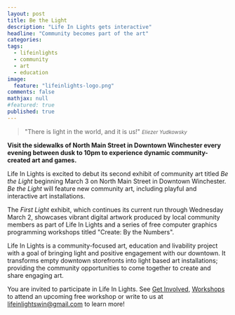 ```yaml
---
layout: post
title: Be the Light
description: "Life In Lights gets interactive"
headline: "Community becomes part of the art"
categories: 
tags: 
  - lifeinlights
  - community
  - art
  - education
image: 
  feature: "lifeinlights-logo.png"
comments: false
mathjax: null
#featured: true
published: true
---
```


>&quot;There is light in the world, and it is us!&quot;
><small><cite title="Eliezer Yudkowsky">Eliezer Yudkowsky</cite></small>

**Visit the sidewalks of North Main Street in Downtown Winchester every evening between dusk to 10pm to experience dynamic community-created art and games.**

Life In Lights is excited to debut its second exhibit of community art titled *Be the Light* beginning March 3 on North Main Street in Downtown Winchester. *Be the Light* will feature new community art, including playful and interactive art installations.

The *First Light* exhibit, which continues its current run through Wednesday March 2, showcases vibrant digital artwork produced by local community members as part of Life In Lights and a series of free computer graphics programming workshops titled "Create: By the Numbers".

Life In Lights is a community-focused art, education and livability project with a goal of bringing light and positive engagement with our downtown. It transforms empty downtown storefronts into light based art installations; providing the community opportunities to come together to create and share engaging art.

You are invited to participate in Life In Lights. See [Get Involved](/get-involved), [Workshops](/workshops) to attend an upcoming free workshop or write to us at [lifeinlightswin@gmail.com](mailto:lifeinlightswin@gmail.com) to learn more!
